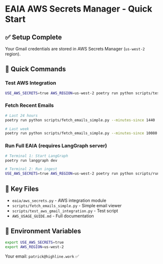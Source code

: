 # EAIA AWS Secrets Manager - Quick Start

## ✅ Setup Complete
Your Gmail credentials are stored in AWS Secrets Manager (`us-west-2` region).

## 🚀 Quick Commands

### Test AWS Integration
```bash
USE_AWS_SECRETS=true AWS_REGION=us-west-2 poetry run python scripts/test_aws_gmail_integration.py
```

### Fetch Recent Emails
```bash
# Last 24 hours
poetry run python scripts/fetch_emails_simple.py --minutes-since 1440

# Last week
poetry run python scripts/fetch_emails_simple.py --minutes-since 10080
```

### Run Full EAIA (requires LangGraph server)
```bash
# Terminal 1: Start LangGraph
poetry run langgraph dev

# Terminal 2: Run ingest
USE_AWS_SECRETS=true AWS_REGION=us-west-2 poetry run python scripts/run_ingest.py --minutes-since 120
```

## 📝 Key Files
- `eaia/aws_secrets.py` - AWS integration module
- `scripts/fetch_emails_simple.py` - Simple email viewer
- `scripts/test_aws_gmail_integration.py` - Test script
- `AWS_USAGE_GUIDE.md` - Full documentation

## 🔑 Environment Variables
```bash
export USE_AWS_SECRETS=true
export AWS_REGION=us-west-2
```

Your email: `patrick@highline.work` ✅ 